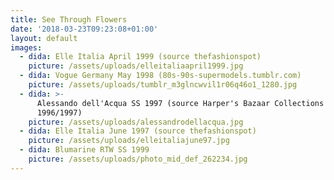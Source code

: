 ```yaml
---
title: See Through Flowers
date: '2018-03-23T09:23:08+01:00'
layout: default
images:
  - dida: Elle Italia April 1999 (source thefashionspot)
    picture: /assets/uploads/elleitaliaapril1999.jpg
  - dida: Vogue Germany May 1998 (80s-90s-supermodels.tumblr.com)
    picture: /assets/uploads/tumblr_m3glncwvil1r06q46o1_1280.jpg
  - dida: >-
      Alessando dell'Acqua SS 1997 (source Harper's Bazaar Collections Dec/Jan
      1996/1997)
    picture: /assets/uploads/alessandrodellacqua.jpg
  - dida: Elle Italia June 1997 (source thefashionspot)
    picture: /assets/uploads/elleitaliajune97.jpg
  - dida: Blumarine RTW SS 1999
    picture: /assets/uploads/photo_mid_def_262234.jpg
---
```


